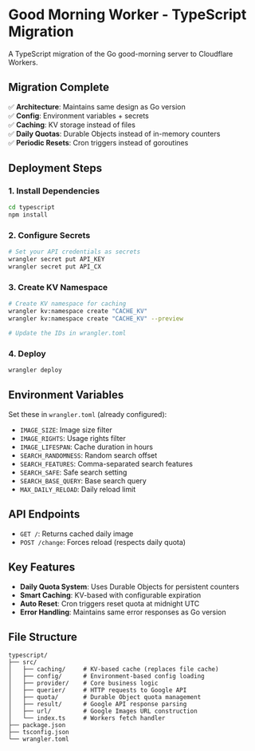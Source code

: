 # Good Morning Worker - TypeScript Migration

A TypeScript migration of the Go good-morning server to Cloudflare Workers.

## Migration Complete

✅ **Architecture**: Maintains same design as Go version  
✅ **Config**: Environment variables + secrets  
✅ **Caching**: KV storage instead of files  
✅ **Daily Quotas**: Durable Objects instead of in-memory counters  
✅ **Periodic Resets**: Cron triggers instead of goroutines  

## Deployment Steps

### 1. Install Dependencies
```bash
cd typescript
npm install
```

### 2. Configure Secrets
```bash
# Set your API credentials as secrets
wrangler secret put API_KEY
wrangler secret put API_CX
```

### 3. Create KV Namespace
```bash
# Create KV namespace for caching
wrangler kv:namespace create "CACHE_KV"
wrangler kv:namespace create "CACHE_KV" --preview

# Update the IDs in wrangler.toml
```

### 4. Deploy
```bash
wrangler deploy
```

## Environment Variables

Set these in `wrangler.toml` (already configured):
- `IMAGE_SIZE`: Image size filter
- `IMAGE_RIGHTS`: Usage rights filter  
- `IMAGE_LIFESPAN`: Cache duration in hours
- `SEARCH_RANDOMNESS`: Random search offset
- `SEARCH_FEATURES`: Comma-separated search features
- `SEARCH_SAFE`: Safe search setting
- `SEARCH_BASE_QUERY`: Base search query
- `MAX_DAILY_RELOAD`: Daily reload limit

## API Endpoints

- `GET /`: Returns cached daily image
- `POST /change`: Forces reload (respects daily quota)

## Key Features

- **Daily Quota System**: Uses Durable Objects for persistent counters
- **Smart Caching**: KV-based with configurable expiration
- **Auto Reset**: Cron triggers reset quota at midnight UTC
- **Error Handling**: Maintains same error responses as Go version

## File Structure

```
typescript/
├── src/
│   ├── caching/     # KV-based cache (replaces file cache)
│   ├── config/      # Environment-based config loading
│   ├── provider/    # Core business logic
│   ├── querier/     # HTTP requests to Google API
│   ├── quota/       # Durable Object quota management  
│   ├── result/      # Google API response parsing
│   ├── url/         # Google Images URL construction
│   └── index.ts     # Workers fetch handler
├── package.json
├── tsconfig.json
└── wrangler.toml
```